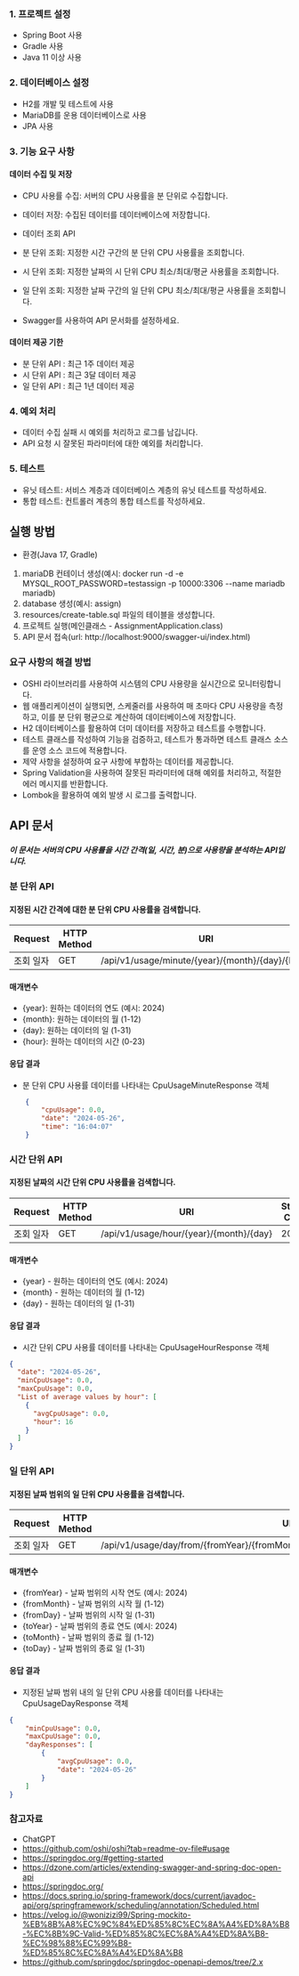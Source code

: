 ### 1. 프로젝트 설정

* Spring Boot 사용
* Gradle 사용
* Java 11 이상 사용

### 2. 데이터베이스 설정

* H2를 개발 및 테스트에 사용
* MariaDB를 운용 데이터베이스로 사용
* JPA 사용

### 3. 기능 요구 사항

#### 데이터 수집 및 저장

* CPU 사용률 수집: 서버의 CPU 사용률을 분 단위로 수집합니다.
* 데이터 저장: 수집된 데이터를 데이터베이스에 저장합니다.
* 데이터 조회 API

* 분 단위 조회: 지정한 시간 구간의 분 단위 CPU 사용률을 조회합니다.
* 시 단위 조회: 지정한 날짜의 시  단위 CPU 최소/최대/평균 사용률을 조회합니다.
* 일 단위 조회: 지정한 날짜 구간의 일  단위 CPU 최소/최대/평균 사용률을 조회합니다.
* Swagger를 사용하여 API 문서화를 설정하세요.

#### 데이터 제공 기한

* 분 단위 API : 최근 1주 데이터 제공
* 시 단위 API : 최근 3달 데이터 제공
* 일 단위 API : 최근 1년 데이터 제공

### 4. 예외 처리

* 데이터 수집 실패 시 예외를 처리하고 로그를 남깁니다.
* API 요청 시 잘못된 파라미터에 대한 예외를 처리합니다.

### 5. 테스트

* 유닛 테스트: 서비스 계층과 데이터베이스 계층의 유닛 테스트를 작성하세요.
* 통합 테스트: 컨트롤러 계층의 통합 테스트를 작성하세요.

## 실행 방법
* 환경(Java 17, Gradle)
1. mariaDB 컨테이너 생성(예시: docker run -d -e MYSQL_ROOT_PASSWORD=testassign -p 10000:3306 --name mariadb mariadb)
2. database 생성(예시: assign)
3. resources/create-table.sql 파일의 테이블을 생성합니다.
4. 프로젝트 실행(메인클래스 - AssignmentApplication.class)
5. API 문서 접속(url: http://localhost:9000/swagger-ui/index.html)

### 요구 사항의 해결 방법
* OSHI 라이브러리를 사용하여 시스템의 CPU 사용량을 실시간으로 모니터링합니다.
* 웹 애플리케이션이 실행되면, 스케줄러를 사용하여 매 초마다 CPU 사용량을 측정하고, 
이를 분 단위 평균으로 계산하여 데이터베이스에 저장합니다.
* H2 데이터베이스를 활용하여 더미 데이터를 저장하고 테스트를 수행합니다.
* 테스트 클래스를 작성하여 기능을 검증하고, 테스트가 
통과하면 테스트 클래스 소스를 운영 소스 코드에 적용합니다.
* 제약 사항을 설정하여 요구 사항에 부합하는 데이터를 제공합니다.
* Spring Validation을 사용하여 잘못된 파라미터에 대해 예외를 처리하고, 적절한 에러 메시지를 반환합니다.
* Lombok을 활용하여 예외 발생 시 로그를 출력합니다.

## API 문서
##### 이 문서는 서버의 CPU 사용률을 시간 간격(일, 시간, 분)으로 사용량을 분석하는 API입니다.

### 분 단위 API
#### 지정된 시간 간격에 대한 분 단위 CPU 사용률을 검색합니다.

| Request | HTTP Method | URI                                              | Status Code    |
|------|-----|--------------------------------------------------|----------------|
|조회 일자 | GET| /api/v1/usage/minute/{year}/{month}/{day}/{hour} | 200            |
#### 매개변수
* {year}: 원하는 데이터의 연도 (예시: 2024)
* {month}: 원하는 데이터의 월 (1-12)
* {day}: 원하는 데이터의 일 (1-31)
* {hour}: 원하는 데이터의 시간 (0-23)

#### 응답 결과
* 분 단위 CPU 사용률 데이터를 나타내는 CpuUsageMinuteResponse 객체
```json
    {
        "cpuUsage": 0.0,
        "date": "2024-05-26",
        "time": "16:04:07"
    }
```
### 시간 단위 API
#### 지정된 날짜의 시간 단위 CPU 사용률을 검색합니다.

| Request | HTTP Method | URI                                              | Status Code    |
|------|-----|--------------------------------------------------|----------------|
|조회 일자 | GET| /api/v1/usage/hour/{year}/{month}/{day} | 200            |

#### 매개변수
* {year} - 원하는 데이터의 연도 (예시: 2024)
* {month} - 원하는 데이터의 월 (1-12)
* {day} - 원하는 데이터의 일 (1-31)

#### 응답 결과
- 시간 단위 CPU 사용률 데이터를 나타내는 CpuUsageHourResponse 객체
```json
{
  "date": "2024-05-26",
  "minCpuUsage": 0.0,
  "maxCpuUsage": 0.0,
  "List of average values by hour": [
    {
      "avgCpuUsage": 0.0,
      "hour": 16
    }
  ]
}
```

### 일 단위 API
#### 지정된 날짜 범위의 일 단위 CPU 사용률을 검색합니다.


| Request | HTTP Method | URI                                              | Status Code    |
|------|-----|--------------------------------------------------|----------------|
|조회 일자 | GET| /api/v1/usage/day/from/{fromYear}/{fromMonth}/{fromDay}/to/{toYear}/{toMonth}/{toDay} | 200            |


#### 매개변수
* {fromYear} - 날짜 범위의 시작 연도 (예시: 2024)
* {fromMonth} - 날짜 범위의 시작 월 (1-12)
* {fromDay} - 날짜 범위의 시작 일 (1-31)
* {toYear} - 날짜 범위의 종료 연도 (예시: 2024)
* {toMonth} - 날짜 범위의 종료 월 (1-12)
* {toDay} - 날짜 범위의 종료 일 (1-31)

#### 응답 결과
* 지정된 날짜 범위 내의 일 단위 CPU 사용률 데이터를 나타내는 CpuUsageDayResponse 객체
```json
{
    "minCpuUsage": 0.0,
    "maxCpuUsage": 0.0,
    "dayResponses": [
        {
            "avgCpuUsage": 0.0,
            "date": "2024-05-26"
        }
    ]
}
```

### 참고자료
* ChatGPT
* https://github.com/oshi/oshi?tab=readme-ov-file#usage
* https://springdoc.org/#getting-started
* https://dzone.com/articles/extending-swagger-and-spring-doc-open-api
* https://springdoc.org/
* https://docs.spring.io/spring-framework/docs/current/javadoc-api/org/springframework/scheduling/annotation/Scheduled.html
* https://velog.io/@wonizizi99/Spring-mockito-%EB%8B%A8%EC%9C%84%ED%85%8C%EC%8A%A4%ED%8A%B8-%EC%8B%9C-Valid-%ED%85%8C%EC%8A%A4%ED%8A%B8-%EC%98%88%EC%99%B8-%ED%85%8C%EC%8A%A4%ED%8A%B8
* https://github.com/springdoc/springdoc-openapi-demos/tree/2.x